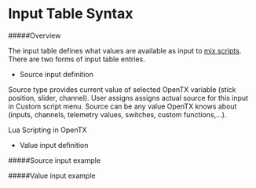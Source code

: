 # Input Table Syntax

#####Overview

The input table defines what values are available as input to [mix scripts](mix.md). There are two forms of input table entries.

* Source input definition


Source type provides current value of selected OpenTX variable (stick position, slider, channel).
User assigns assigns actual source for this input in Custom script menu. Source can be any value
OpenTX knows about (inputs, channels, telemetry values, switches, custom functions,...).


Lua Scripting in OpenTX
* Value input definition

#####Source input example

#####Value input example

